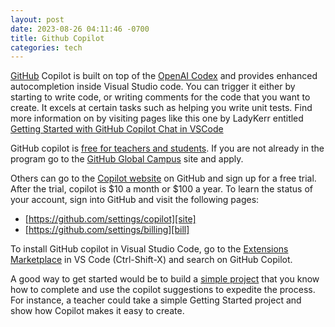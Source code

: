 ```yaml
---
layout: post
date: 2023-08-26 04:11:46 -0700
title: Github Copilot
categories: tech
---
```


[GitHub][site] Copilot is built on top of the [OpenAI Codex][openai] and provides enhanced autocompletion inside Visual Studio code. You can trigger it either by starting to write code, or writing comments for the code that you want to create. It excels at certain tasks such as helping you write unit tests. Find more information on by visiting pages like this one by LadyKerr entitled [Getting Started with GitHub Copilot Chat in VSCode][lady-kerr]

GitHub copilot is [free for teachers and students][edu]. If you are not already in the program go to the [GitHub Global Campus][ggcs] site and apply. 

Others can go to the [Copilot website][site] on GitHub and sign up for a free trial. After the trial, copilot is $10 a month or $100 a year. To learn the status of your account, sign into GitHub and visit the following pages:

- [https://github.com/settings/copilot][site]
- [https://github.com/settings/billing][bill]

To install GitHub copilot in Visual Studio Code, go to the [Extensions Marketplace][ext] in VS Code (Ctrl-Shift-X) and search on GitHub Copilot.

A good way to get started would be to build a [simple project][simple] that you know how to complete and use the copilot suggestions to expedite the process. For instance, a teacher could take a simple Getting Started project and show how Copilot makes it easy to create.

[site]: https://github.com/features/copilot
[bill]: https://github.com/settings/billing
[openai]: https://openai.com/blog/openai-codex
[lady-kerr]: https://github.com/orgs/community/discussions/64517
[edu]: https://docs.github.com/en/billing/managing-billing-for-github-copilot/about-billing-for-github-copilot#pricing-for-github-copilot-for-individuals
[ggcs]: https://docs.github.com/en/education/explore-the-benefits-of-teaching-and-learning-with-github-education/github-global-campus-for-students/apply-to-github-global-campus-as-a-student
[ext]: https://marketplace.visualstudio.com/VSCode
[simple]: https://www.freecodecamp.org/news/javascript-projects-for-beginners/
